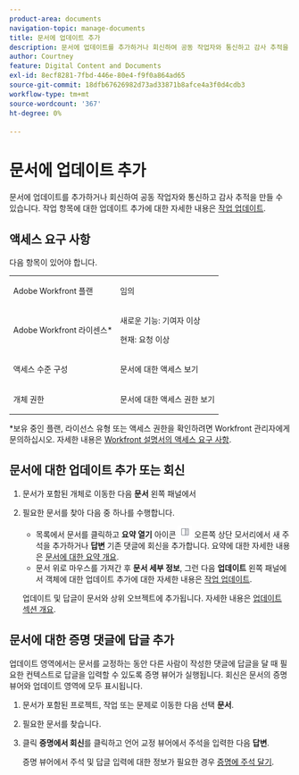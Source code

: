 ```yaml
---
product-area: documents
navigation-topic: manage-documents
title: 문서에 업데이트 추가
description: 문서에 업데이트를 추가하거나 회신하여 공동 작업자와 통신하고 감사 추적을 만들 수 있습니다. 작업 항목에 대한 업데이트 추가에 대한 자세한 내용은 작업 업데이트 를 참조하십시오.
author: Courtney
feature: Digital Content and Documents
exl-id: 8ecf8281-7fbd-446e-80e4-f9f0a864ad65
source-git-commit: 18dfb67626982d73ad33871b8afce4a3f0d4cdb3
workflow-type: tm+mt
source-wordcount: '367'
ht-degree: 0%

---
```


# 문서에 업데이트 추가

<!--Audited: April, 2024-->

문서에 업데이트를 추가하거나 회신하여 공동 작업자와 통신하고 감사 추적을 만들 수 있습니다. 작업 항목에 대한 업데이트 추가에 대한 자세한 내용은 [작업 업데이트](../../workfront-basics/updating-work-items-and-viewing-updates/update-work.md).

## 액세스 요구 사항

다음 항목이 있어야 합니다.

<table style="table-layout:auto"> 
 <col> 
 <col> 
 <tbody> 
  <tr> 
   <td role="rowheader">Adobe Workfront 플랜</td> 
   <td> <p> 임의</p> </td> 
  </tr> 
  <tr> 
   <td role="rowheader">Adobe Workfront 라이센스*</td> 
   <td> <p>새로운 기능: 기여자 이상</p> 
   <p>현재: 요청 이상</p>
   </td> 
  </tr> 
  <tr> 
   <td role="rowheader">액세스 수준 구성</td> 
   <td> <p>문서에 대한 액세스 보기</p> </td> 
  </tr>

<tr> 
   <td role="rowheader">개체 권한</td> 
   <td> <p>문서에 대한 액세스 권한 보기</p> </td> 
  </tr> 
 </tbody> 
</table>

*보유 중인 플랜, 라이선스 유형 또는 액세스 권한을 확인하려면 Workfront 관리자에게 문의하십시오. 자세한 내용은 [Workfront 설명서의 액세스 요구 사항](/help/quicksilver/administration-and-setup/add-users/access-levels-and-object-permissions/access-level-requirements-in-documentation.md).

## 문서에 대한 업데이트 추가 또는 회신

1. 문서가 포함된 개체로 이동한 다음 **문서** 왼쪽 패널에서
1. 필요한 문서를 찾아 다음 중 하나를 수행합니다.

   * 목록에서 문서를 클릭하고 **요약 열기** 아이콘 ![](assets/qs-summary-in-new-toolbar-small.png) 오른쪽 상단 모서리에서 새 주석을 추가하거나 **답변** 기존 댓글에 회신을 추가합니다. 요약에 대한 자세한 내용은 [문서에 대한 요약 개요](../../documents/managing-documents/summary-for-documents.md).
   * 문서 위로 마우스를 가져간 후 **문서 세부 정보**, 그런 다음 **업데이트** 왼쪽 패널에서
객체에 대한 업데이트 추가에 대한 자세한 내용은 [작업 업데이트](../../workfront-basics/updating-work-items-and-viewing-updates/update-work.md).

   업데이트 및 답글이 문서와 상위 오브젝트에 추가됩니다. 자세한 내용은 [업데이트 섹션 개요](../../workfront-basics/updating-work-items-and-viewing-updates/updates-tab-overview.md).


## 문서에 대한 증명 댓글에 답글 추가

업데이트 영역에서는 문서를 교정하는 동안 다른 사람이 작성한 댓글에 답글을 달 때 필요한 컨텍스트로 답글을 입력할 수 있도록 증명 뷰어가 실행됩니다. 회신은 문서의 증명 뷰어와 업데이트 영역에 모두 표시됩니다.

1. 문서가 포함된 프로젝트, 작업 또는 문제로 이동한 다음 선택 **문서**.
1. 필요한 문서를 찾습니다.

1. 클릭 **증명에서 회신**&#x200B;를 클릭하고 언어 교정 뷰어에서 주석을 입력한 다음 **답변**.

   증명 뷰어에서 주석 및 답글 입력에 대한 정보가 필요한 경우 [증명에 주석 달기](../../review-and-approve-work/proofing/reviewing-proofs-within-workfront/comment-on-a-proof/comment-on-proof-1.md).

